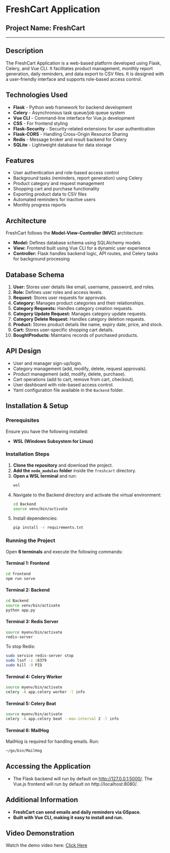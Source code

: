 # FreshCart Application

## Project Name: FreshCart
---

## Description
The FreshCart Application is a web-based platform developed using Flask, Celery, and Vue CLI. It facilitates product management, monthly report generation, daily reminders, and data export to CSV files. It is designed with a user-friendly interface and supports role-based access control.

## Technologies Used
- **Flask** - Python web framework for backend development
- **Celery** - Asynchronous task queue/job queue system
- **Vue CLI** - Command-line interface for Vue.js development
- **CSS** - For frontend styling
- **Flask-Security** - Security-related extensions for user authentication
- **Flask-CORS** - Handling Cross-Origin Resource Sharing
- **Redis** - Message broker and result backend for Celery
- **SQLite** - Lightweight database for data storage

## Features
- User authentication and role-based access control
- Background tasks (reminders, report generation) using Celery
- Product category and request management
- Shopping cart and purchase functionality
- Exporting product data to CSV files
- Automated reminders for inactive users
- Monthly progress reports

## Architecture
FreshCart follows the **Model-View-Controller (MVC)** architecture:
- **Model:** Defines database schema using SQLAlchemy models
- **View:** Frontend built using Vue CLI for a dynamic user experience
- **Controller:** Flask handles backend logic, API routes, and Celery tasks for background processing

## Database Schema
1. **User:** Stores user details like email, username, password, and roles.
2. **Role:** Defines user roles and access levels.
3. **Request:** Stores user requests for approvals.
4. **Category:** Manages product categories and their relationships.
5. **Category Requests:** Handles category creation requests.
6. **Category Update Request:** Manages category update requests.
7. **Category Delete Request:** Handles category deletion requests.
8. **Product:** Stores product details like name, expiry date, price, and stock.
9. **Cart:** Stores user-specific shopping cart details.
10. **BoughtProducts:** Maintains records of purchased products.

## API Design
- User and manager sign-up/login.
- Category management (add, modify, delete, request approvals).
- Product management (add, modify, delete, purchase).
- Cart operations (add to cart, remove from cart, checkout).
- User dashboard with role-based access control.
- Yaml configuration file available in the `Backend` folder.

## Installation & Setup

### Prerequisites
Ensure you have the following installed:
- **WSL (Windows Subsystem for Linux)**

### Installation Steps
1. **Clone the repository** and download the project.
2. **Add the `node_modules` folder** inside the `freshcart` directory.
3. **Open a WSL terminal** and run:
   ```bash
   wsl
   ```
4. Navigate to the Backend directory and activate the virtual environment:
   ```bash
   cd Backend
   source venv/bin/activate
   ```
5. Install dependencies:
   ```bash
   pip install -r requirements.txt
   ```

### Running the Project
Open **6 terminals** and execute the following commands:

#### **Terminal 1: Frontend**
```bash
cd frontend
npm run serve
```

#### **Terminal 2: Backend**
```bash
cd Backend
source venv/bin/activate
python app.py
```

#### **Terminal 3: Redis Server**
```bash
source myenv/bin/activate
redis-server
```
To stop Redis:
```bash
sudo service redis-server stop
sudo lsof -i :6379
sudo kill -9 PID
```

#### **Terminal 4: Celery Worker**
```bash
source myenv/bin/activate
celery -A app.celery worker -l info
```

#### **Terminal 5: Celery Beat**
```bash
source myenv/bin/activate
celery -A app.celery beat --max-interval 2 -l info
```

#### **Terminal 6: MailHog**
MailHog is required for handling emails. Run:
```bash
~/go/bin/MailHog
```

## Accessing the Application
- The Flask backend will run by default on http://127.0.0.1:5000/. The Vue.js frontend will run by default on http://localhost:8080/.

## Additional Information
- **FreshCart can send emails and daily reminders via GSpace.**
- **Built with Vue CLI, making it easy to install and run.**

## Video Demonstration
Watch the demo video here: [Click Here](https://drive.google.com/file/d/1XMJzLhbjcCL9-WtGkYSLHtOEiCdSIf65/view?usp=drive_link)


